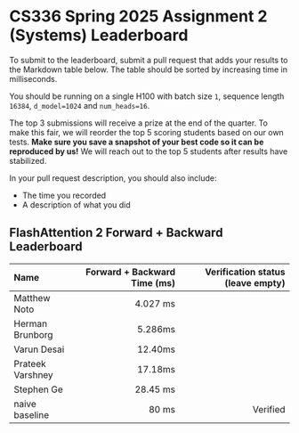 # CS336 Spring 2025 Assignment 2 (Systems) Leaderboard

To submit to the leaderboard, submit a pull request that adds your results to the Markdown table below.
The table should be sorted by increasing time in milliseconds.

You should be running on a single H100 with batch size `1`, sequence length `16384`, `d_model=1024` and `num_heads=16`.

The top 3 submissions will receive a prize at the end of the quarter.
To make this fair, we will reorder the top 5 scoring students based on our own tests.
**Make sure you save a snapshot of your best code so it can be reproduced by us!**
We will reach out to the top 5 students after results have stabilized.

In your pull request description, you should also include:

- The time you recorded
- A description of what you did

## FlashAttention 2 Forward + Backward Leaderboard

| Name            | Forward + Backward Time (ms) | Verification status (leave empty) |
| :-------------- | ---------------------------: | --------------------------------: |
| Matthew Noto    |                     4.027 ms |                                   |
| Herman Brunborg |                      5.286ms |                                   | 
| Varun Desai     |                     12.40ms  |                                   | 
| Prateek Varshney|                     17.18ms  |                                   | 
| Stephen Ge      |                     28.45 ms |                                   |
| naive baseline  |                        80 ms |                          Verified |

